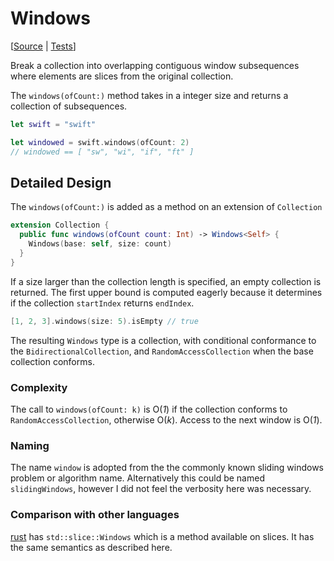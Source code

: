 # Windows

[[Source](https://github.com/apple/swift-algorithms/blob/main/Sources/Algorithms/Windows.swift) | 
 [Tests](https://github.com/apple/swift-algorithms/blob/main/Tests/SwiftAlgorithmsTests/WindowsTests.swift)]

Break a collection into overlapping contiguous window subsequences where
elements are slices from the original collection.

The `windows(ofCount:)` method takes in a integer size and returns a collection of 
subsequences.

```swift
let swift = "swift"

let windowed = swift.windows(ofCount: 2) 
// windowed == [ "sw", "wi", "if", "ft" ]
```

## Detailed Design

The `windows(ofCount:)` is added as a method on an extension of  `Collection`

```swift
extension Collection {
  public func windows(ofCount count: Int) -> Windows<Self> {
    Windows(base: self, size: count)
  }
}
```

If a size larger than the collection length is specified, an empty collection is returned. 
The first upper bound is computed eagerly because it determines if the collection 
`startIndex` returns `endIndex`. 

```swift
[1, 2, 3].windows(size: 5).isEmpty // true
```

The resulting `Windows` type is a collection, with conditional conformance to the 
`BidirectionalCollection`, and `RandomAccessCollection`  when the base collection
conforms.

### Complexity

The call to `windows(ofCount: k)` is O(_1_) if the collection conforms to 
`RandomAccessCollection`, otherwise O(_k_). Access to the next window is O(_1_).

### Naming

The name `window` is adopted from the the commonly known sliding windows problem 
or algorithm name. Alternatively this could be named `slidingWindows`, however I did 
not feel the verbosity here was necessary.

### Comparison with other languages

[rust](https://doc.rust-lang.org/std/slice/struct.Windows.html) has 
`std::slice::Windows`  which is a method available on slices. It has the same 
semantics as described here.
